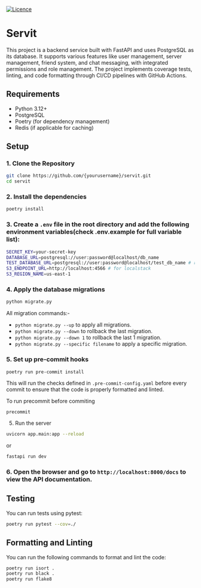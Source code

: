 <div>

[![Licence](https://img.shields.io/badge/licence-MIT-blue.svg)](/LICENSE)

</div>

# Servit

This project is a backend service built with FastAPI and uses PostgreSQL as its database. It supports various features like user management, server management, friend system, and chat messaging, with integrated permissions and role management. The project implements coverage tests, linting, and code formatting through CI/CD pipelines with GitHub Actions.


## Requirements

- Python 3.12+
- PostgreSQL
- Poetry (for dependency management)
- Redis (if applicable for caching)

## Setup

### 1. Clone the Repository

```bash
git clone https://github.com/{yourusername}/servit.git
cd servit
```
### 2. Install the dependencies

```bash
poetry install
```

### 3. Create a `.env` file in the root directory and add the following environment variables(check .env.example for full variable list):

```bash
SECRET_KEY=your-secret-key
DATABASE_URL=postgresql://user:password@localhost/db_name
TEST_DATABASE_URL=postgresql://user:password@localhost/test_db_name # required to run tests locally
S3_ENDPOINT_URL=http://localhost:4566 # for localstack
S3_REGION_NAME=us-east-1
```

### 4. Apply the database migrations

```bash
python migrate.py
```

All migration commands:-
- `python migrate.py --up` to apply all migrations.
- `python migrate.py --down` to rollback the last migration.
- `python migrate.py --down 1` to rollback the last 1 migration.
- `python migrate.py --specific filename` to apply a specific migration.

### 5. Set up pre-commit hooks
```
poetry run pre-commit install
```
This will run the checks defined in `.pre-commit-config.yaml` before every commit to ensure that the code is properly formatted and linted.

To run precommit before commiting
```bash
precommit
```
5. Run the server

```bash
uvicorn app.main:app --reload
```
or
```bash
fastapi run dev
```

### 6. Open the browser and go to `http://localhost:8000/docs` to view the API documentation.

## Testing
You can run tests using pytest:

```bash
poetry run pytest --cov=./
```

## Formatting and Linting
You can run the following commands to format and lint the code:

```bash
poetry run isort .
poetry run black .
poetry run flake8
```

